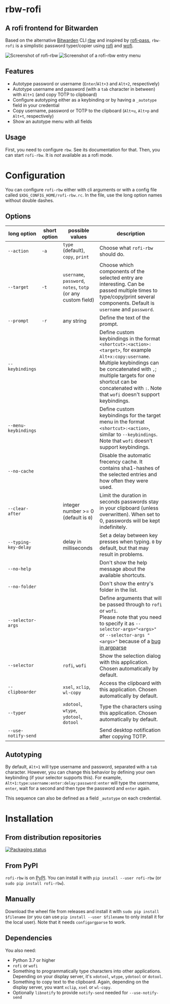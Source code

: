 # rbw-rofi
## A rofi frontend for Bitwarden

Based on the alternative [Bitwarden](https://bitwarden.com/) CLI [rbw](https://github.com/doy/rbw/) and inspired by [rofi-pass](https://github.com/carnager/rofi-pass), `rbw-rofi` is a simplistic password typer/copier using [rofi](https://github.com/davatorium/rofi) and [wofi](https://hg.sr.ht/~scoopta/wofi).

![Screenshot of rofi-rbw](screenshot.png?raw=true)
![Screenshot of a rofi-rbw entry menu](screenshot-menu.png?raw=true)

## Features
- Autotype password or username (`Enter`/`Alt+3` and `Alt+2`, respectively)
- Autotype username and password (with a `tab` character in between) with `Alt+1` (and copy TOTP to clipboard)
- Configure autotyping either as a keybinding or by having a `_autotype` field in your credential
- Copy username, password or TOTP to the clipboard (`Alt+u`, `Alt+p` and `Alt+t`, respectively)
- Show an autotype menu with all fields

## Usage
First, you need to configure `rbw`. See its documentation for that.
Then, you can start `rofi-rbw`. It is *not* available as a rofi mode.

# Configuration
You can configure `rofi-rbw` either with cli arguments or with a config file called `$XDG_CONFIG_HOME/rofi-rbw.rc`. In the file, use the long option names without double dashes.

## Options

| long option          | short option | possible values                                               | description                                                                                                                                                                                                                                                                 |
|----------------------|--------------|---------------------------------------------------------------|-----------------------------------------------------------------------------------------------------------------------------------------------------------------------------------------------------------------------------------------------------------------------------|
| `--action`           | `-a`         | `type` (default), `copy`, `print`                             | Choose what `rofi-rbw` should do.                                                                                                                                                                                                                                           |
| `--target`           | `-t`         | `username`, `password`, `notes`, `totp` (or any custom field) | Choose which components of the selected entry are interesting. Can be passed multiple times to type/copy/print several components. Default is `username` and `password`.                                                                                                    |
| `--prompt`           | `-r`         | any string                                                    | Define the text of the prompt.                                                                                                                                                                                                                                              |
| `--keybindings`      |              |                                                               | Define custom keybindings in the format `<shortcut>:<action>:<target>`, for example `Alt+x:copy:username`. Multiple keybindings can be concatenated with `,`; multiple targets for one shortcut can be concatenated with `:`. Note that `wofi` doesn't support keybindings. |
| `--menu-keybindings` |              |                                                               | Define custom keybindings for the target menu in the format `<shortcut>:<action>`, similar to `--keybindings`. Note that `wofi` doesn't support keybindings.                                                                                                                |
| `--no-cache`         |              |                                                               | Disable the automatic frecency cache. It contains sha1-hashes of the selected entries and how often they were used.                                                                                                                                                         |
| `--clear-after`      |              | integer number >= 0 (default is `0`)                          | Limit the duration in seconds passwords stay in your clipboard (unless overwritten). When set to 0, passwords will be kept indefinitely.                                                                                                                                    |
| `--typing-key-delay` |              | delay in milliseconds                                         | Set a delay between key presses when typing. `0` by default, but that may result in problems.                                                                                                                                                                               |
| `--no-help`          |              |                                                               | Don't show the help message about the available shortcuts.                                                                                                                                                                                                                  |
| `--no-folder`        |              |                                                               | Don't show the entry's folder in the list.                                                                                                                                                                                                                                  |
| `--selector-args`    |              |                                                               | Define arguments that will be passed through to `rofi` or `wofi`.<br/>Please note that you need to specify it as `--selector-args="<args>"` or `--selector-args " <args>"` because of a [bug in argparse](https://github.com/python/cpython/issues/53580)                   |
| `--selector`         |              | `rofi`, `wofi`                                                | Show the selection dialog with this application. Chosen automatically by default.                                                                                                                                                                                           |
| `--clipboarder`      |              | `xsel`, `xclip`, `wl-copy`                                    | Access the clipboard with this application. Chosen automatically by default.                                                                                                                                                                                                |
| `--typer`            |              | `xdotool`, `wtype`, `ydotool`, `dotool`                       | Type the characters using this application. Chosen automatically by default.                                                                                                                                                                                                |
| `--use-notify-send`  |              |                                                               | Send desktop notification after copying TOTP.                                                                                                                                                                                                                               |
## Autotyping
By default, `Alt+1` will type username and password, separated with a `tab` character. However, you can change this behavior by defining your own keybinding (if your selector supports this). For example, `Alt+1:type:username:enter:delay:password:enter` will type the username, `enter`, wait for a second and then type the password and `enter` again.

This sequence can also be defined as a field `_autotype` on each credential.

# Installation

## From distribution repositories
[![Packaging status](https://repology.org/badge/vertical-allrepos/rofi-rbw.svg)](https://repology.org/project/rofi-rbw/versions)

## From PyPI
`rofi-rbw` is on [PyPI](https://pypi.org/project/rofi-rbw/). You can install it with `pip install --user rofi-rbw` (or `sudo pip install rofi-rbw`).

## Manually
Download the wheel file from releases and install it with  `sudo pip install $filename` (or you can use `pip install --user $filename` to only install it for the local user).
Note that it needs `configargparse` to work.

## Dependencies
You also need:
- Python 3.7 or higher
- `rofi` or `wofi`
- Something to programmatically type characters into other applications. Depending on your display server, it's `xdotool`, `wtype`, `ydotool` or `dotool`.
- Something to copy text to the clipboard. Again, depending on the display server, you want `xclip`, `xsel` or `wl-copy`.
- Optionally `libnotify` to provide `notify-send` needed for `--use-notify-send`
